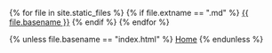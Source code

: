 {% for file in site.static_files %}
{% if file.extname == ".md" %}
[{{ file.basename }}]({{site.baseurl}}/{{file.basename}}.html)
{% endif %}
{% endfor %}

{% unless file.basename == "index.html" %}
<a href="/index.html">Home</a>
{% endunless %}
